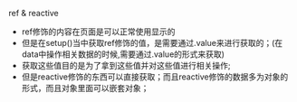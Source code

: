 ref & reactive
- ref修饰的内容在页面是可以正常使用显示的
- 但是在setup()当中获取ref修饰的值，是需要通过.value来进行获取的；(在data中操作相关数据的时候,需要通过.value的形式来获取)
- 获取这些值目的是为了拿到这些值并对这些值进行相关操作;
- 但是reactive修饰的东西可以直接获取；而且reactive修饰的数据多为对象的形式，而且对象里面可以嵌套对象；
